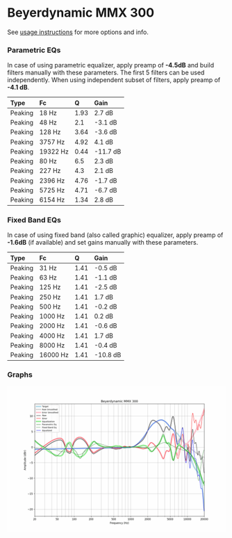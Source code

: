 # Beyerdynamic MMX 300
See [usage instructions](https://github.com/jaakkopasanen/AutoEq#usage) for more options and info.

### Parametric EQs
In case of using parametric equalizer, apply preamp of **-4.5dB** and build filters manually
with these parameters. The first 5 filters can be used independently.
When using independent subset of filters, apply preamp of **-4.1 dB**.

| Type    | Fc       |    Q | Gain     |
|:--------|:---------|:-----|:---------|
| Peaking | 18 Hz    | 1.93 | 2.7 dB   |
| Peaking | 48 Hz    | 2.1  | -3.1 dB  |
| Peaking | 128 Hz   | 3.64 | -3.6 dB  |
| Peaking | 3757 Hz  | 4.92 | 4.1 dB   |
| Peaking | 19322 Hz | 0.44 | -11.7 dB |
| Peaking | 80 Hz    | 6.5  | 2.3 dB   |
| Peaking | 227 Hz   | 4.3  | 2.1 dB   |
| Peaking | 2396 Hz  | 4.76 | -1.7 dB  |
| Peaking | 5725 Hz  | 4.71 | -6.7 dB  |
| Peaking | 6154 Hz  | 1.34 | 2.8 dB   |

### Fixed Band EQs
In case of using fixed band (also called graphic) equalizer, apply preamp of **-1.6dB**
(if available) and set gains manually with these parameters.

| Type    | Fc       |    Q | Gain     |
|:--------|:---------|:-----|:---------|
| Peaking | 31 Hz    | 1.41 | -0.5 dB  |
| Peaking | 63 Hz    | 1.41 | -1.1 dB  |
| Peaking | 125 Hz   | 1.41 | -2.5 dB  |
| Peaking | 250 Hz   | 1.41 | 1.7 dB   |
| Peaking | 500 Hz   | 1.41 | -0.2 dB  |
| Peaking | 1000 Hz  | 1.41 | 0.2 dB   |
| Peaking | 2000 Hz  | 1.41 | -0.6 dB  |
| Peaking | 4000 Hz  | 1.41 | 1.7 dB   |
| Peaking | 8000 Hz  | 1.41 | -0.4 dB  |
| Peaking | 16000 Hz | 1.41 | -10.8 dB |

### Graphs
![](./Beyerdynamic%20MMX%20300.png)